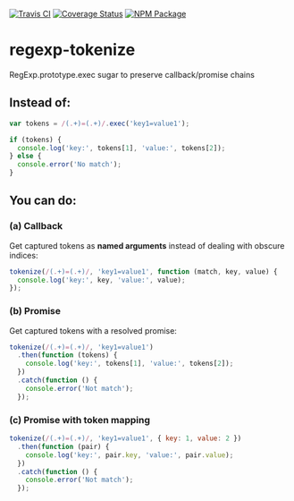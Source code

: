 [![Travis CI](https://img.shields.io/travis/atesgoral/regexp-tokenize.svg)](https://travis-ci.org/atesgoral/regexp-tokenize)
[![Coverage Status](https://img.shields.io/coveralls/atesgoral/regexp-tokenize.svg)](https://coveralls.io/github/atesgoral/regexp-tokenize?branch=master)
[![NPM Package](https://img.shields.io/npm/v/regexp-tokenize.svg)](https://www.npmjs.com/package/regexp-tokenize)


# regexp-tokenize

RegExp.prototype.exec sugar to preserve callback/promise chains

## Instead of:

```js
var tokens = /(.+)=(.+)/.exec('key1=value1');

if (tokens) {
  console.log('key:', tokens[1], 'value:', tokens[2]);
} else {
  console.error('No match');
}
```

## You can do:

### (a) Callback

Get captured tokens as **named arguments** instead of dealing with obscure indices:

```js
tokenize(/(.+)=(.+)/, 'key1=value1', function (match, key, value) {
  console.log('key:', key, 'value:', value);
});
```

### (b) Promise

Get captured tokens with a resolved promise:

```js
tokenize(/(.+)=(.+)/, 'key1=value1')
  .then(function (tokens) {
    console.log('key:', tokens[1], 'value:', tokens[2]);
  })
  .catch(function () {
    console.error('Not match');
  });
```

### (c) Promise with token mapping

```js
tokenize(/(.+)=(.+)/, 'key1=value1', { key: 1, value: 2 })
  .then(function (pair) {
    console.log('key:', pair.key, 'value:', pair.value);
  })
  .catch(function () {
    console.error('Not match');
  });
```
